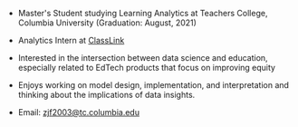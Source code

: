 * Master's Student studying Learning Analytics at Teachers College, Columbia University (Graduation: August, 2021)

* Analytics Intern at [ClassLink](https://www.classlink.com/)

* Interested in the intersection between data science and education, especially related to EdTech products that focus on improving equity

* Enjoys working on model design, implementation, and interpretation and thinking about the implications of data insights.

* Email: zjf2003@tc.columbia.edu

<!---
zjf2003tc/zjf2003tc is a ✨ special ✨ repository because its `README.md` (this file) appears on your GitHub profile.
You can click the Preview link to take a look at your changes.
--->
